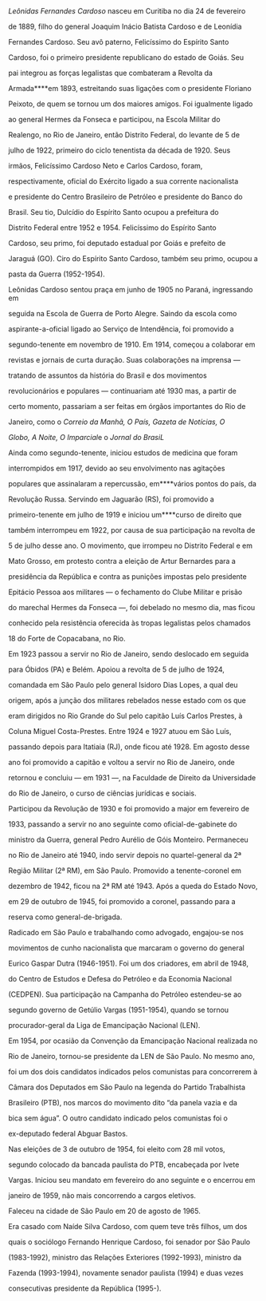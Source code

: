 

 



*Leônidas Fernandes* *Cardoso* nasceu em Curitiba no dia 24 de fevereiro

de 1889, filho do general Joaquim Inácio Batista Cardoso e de Leonídia

Fernandes Cardoso. Seu avô paterno, Felicíssimo do Espírito Santo

Cardoso, foi o primeiro presidente republicano do estado de Goiás. Seu

pai integrou as forças legalistas que combateram a Revolta da

Armada****em 1893, estreitando suas ligações com o presidente Floriano

Peixoto, de quem se tornou um dos maiores amigos. Foi igualmente ligado

ao general Hermes da Fonseca e participou, na Escola Militar do

Realengo, no Rio de Janeiro, então Distrito Federal, do levante de 5 de

julho de 1922, primeiro do ciclo tenentista da década de 1920. Seus

irmãos, Felicíssimo Cardoso Neto e Carlos Cardoso, foram,

respectivamente, oficial do Exército ligado a sua corrente nacionalista

e presidente do Centro Brasileiro de Petróleo e presidente do Banco do

Brasil. Seu tio, Dulcídio do Espírito Santo ocupou a prefeitura do

Distrito Federal entre 1952 e 1954. Felicíssimo do Espírito Santo

Cardoso, seu primo, foi deputado estadual por Goiás e prefeito de

Jaraguá (GO). Ciro do Espírito Santo Cardoso, também seu primo, ocupou a

pasta da Guerra (1952-1954).



Leônidas Cardoso sentou praça em junho de 1905 no Paraná, ingressando em

seguida na Escola de Guerra de Porto Alegre. Saindo da escola como

aspirante-a-oficial ligado ao Serviço de Intendência, foi promovido a

segundo-tenente em novembro de 1910. Em 1914, começou a colaborar em

revistas e jornais de curta duração. Suas colaborações na imprensa —

tratando de assuntos da história do Brasil e dos movimentos

revolucionários e populares — continuariam até 1930 mas, a partir de

certo momento, passariam a ser feitas em órgãos importantes do Rio de

Janeiro, como o *Correio da Manhã, O País, Gazeta de Notícias, O*

*Globo, A Noite, O Imparcial*e o *Jornal do BrasiL*



Ainda como segundo-tenente, iniciou estudos de medicina que foram

interrompidos em 1917, devido ao seu envolvimento nas agitações

populares que assinalaram a repercussão, em****vários pontos do país, da

Revolução Russa. Servindo em Jaguarão (RS), foi promovido a

primeiro-tenente em julho de 1919 e iniciou um****curso de direito que

também interrompeu em 1922, por causa de sua participação na revolta de

5 de julho desse ano. O movimento, que irrompeu no Distrito Federal e em

Mato Grosso, em protesto contra a eleição de Artur Bernardes para a

presidência da República e contra as punições impostas pelo presidente

Epitácio Pessoa aos militares — o fechamento do Clube Militar e prisão

do marechal Hermes da Fonseca —, foi debelado no mesmo dia, mas ficou

conhecido pela resistência oferecida às tropas legalistas pelos chamados

18 do Forte de Copacabana, no Rio.



Em 1923 passou a servir no Rio de Janeiro, sendo deslocado em seguida

para Óbidos (PA) e Belém. Apoiou a revolta de 5 de julho de 1924,

comandada em São Paulo pelo general Isidoro Dias Lopes, a qual deu

origem, após a junção dos militares rebelados nesse estado com os que

eram dirigidos no Rio Grande do Sul pelo capitão Luís Carlos Prestes, à

Coluna Miguel Costa-Prestes. Entre 1924 e 1927 atuou em São Luís,

passando depois para Itatiaia (RJ), onde ficou até 1928. Em agosto desse

ano foi promovido a capitão e voltou a servir no Rio de Janeiro, onde

retornou e concluiu — em 1931 —, na Faculdade de Direito da Universidade

do Rio de Janeiro, o curso de ciências jurídicas e sociais.



Participou da Revolução de 1930 e foi promovido a major em fevereiro de

1933, passando a servir no ano seguinte como oficial-de-gabinete do

ministro da Guerra, general Pedro Aurélio de Góis Monteiro. Permaneceu

no Rio de Janeiro até 1940, indo servir depois no quartel-general da 2ª

Região Militar (2ª RM), em São Paulo. Promovido a tenente-coronel em

dezembro de 1942, ficou na 2ª RM até 1943. Após a queda do Estado Novo,

em 29 de outubro de 1945, foi promovido a coronel, passando para a

reserva como general-de-brigada.



Radicado em São Paulo e trabalhando como advogado, engajou-se nos

movimentos de cunho nacionalista que marcaram o governo do general

Eurico Gaspar Dutra (1946-1951). Foi um dos criadores, em abril de 1948,

do Centro de Estudos e Defesa do Petróleo e da Economia Nacional

(CEDPEN). Sua participação na Campanha do Petróleo estendeu-se ao

segundo governo de Getúlio Vargas (1951-1954), quando se tornou

procurador-geral da Liga de Emancipação Nacional (LEN).



Em 1954, por ocasião da Convenção da Emancipação Nacional realizada no

Rio de Janeiro, tornou-se presidente da LEN de São Paulo. No mesmo ano,

foi um dos dois candidatos indicados pelos comunistas para concorrerem à

Câmara dos Deputados em São Paulo na legenda do Partido Trabalhista

Brasileiro (PTB), nos marcos do movimento dito “da panela vazia e da

bica sem água”. O outro candidato indicado pelos comunistas foi o

ex-deputado federal Abguar Bastos.



Nas eleições de 3 de outubro de 1954, foi eleito com 28 mil votos,

segundo colocado da bancada paulista do PTB, encabeçada por Ivete

Vargas. Iniciou seu mandato em fevereiro do ano seguinte e o encerrou em

janeiro de 1959, não mais concorrendo a cargos eletivos.



Faleceu na cidade de São Paulo em 20 de agosto de 1965.



Era casado com Naíde Silva Cardoso, com quem teve três filhos, um dos

quais o sociólogo Fernando Henrique Cardoso, foi senador por São Paulo

(1983-1992), ministro das Relações Exteriores (1992-1993), ministro da

Fazenda (1993-1994), novamente senador paulista (1994) e duas vezes

consecutivas presidente da República (1995-).



 



 



